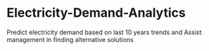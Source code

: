 # Electricity-Demand-Analytics
Predict electricity demand based on last 10 years trends and Assist management in finding alternative solutions
